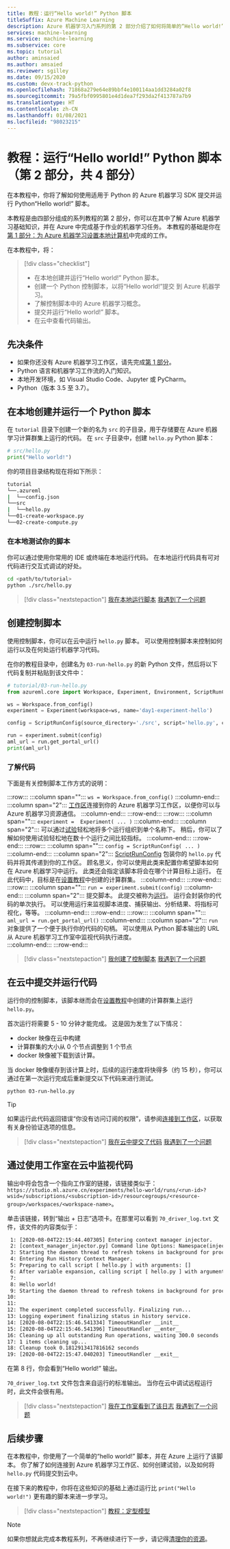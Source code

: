 ```yaml
---
title: 教程：运行“Hello world!” Python 脚本
titleSuffix: Azure Machine Learning
description: Azure 机器学习入门系列的第 2 部分介绍了如何将简单的“Hello world!” Python 脚本提交到云中。
services: machine-learning
ms.service: machine-learning
ms.subservice: core
ms.topic: tutorial
author: aminsaied
ms.author: amsaied
ms.reviewer: sgilley
ms.date: 09/15/2020
ms.custom: devx-track-python
ms.openlocfilehash: 71868a279e64e89bbf4e100114aa1dd3284a02f8
ms.sourcegitcommit: 79a5fbf0995801e4d1dea7f293da2f413787a7b9
ms.translationtype: HT
ms.contentlocale: zh-CN
ms.lasthandoff: 01/08/2021
ms.locfileid: "98023215"
---
```

# <a name="tutorial-run-a-hello-world-python-script-part-2-of-4"></a>教程：运行“Hello world!” Python 脚本（第 2 部分，共 4 部分）

在本教程中，你将了解如何使用适用于 Python 的 Azure 机器学习 SDK 提交并运行 Python“Hello world!” 脚本。

本教程是由四部分组成的系列教程的第 2 部分，你可以在其中了解 Azure 机器学习基础知识，并在 Azure 中完成基于作业的机器学习任务。 本教程的基础是你在[第 1 部分：为 Azure 机器学习设置本地计算机](tutorial-1st-experiment-sdk-setup-local.md)中完成的工作。

在本教程中，将：

> [!div class="checklist"]
> * 在本地创建并运行“Hello world!” Python 脚本。
> * 创建一个 Python 控制脚本，以将“Hello world!”提交 到 Azure 机器学习。
> * 了解控制脚本中的 Azure 机器学习概念。
> * 提交并运行“Hello world!” 脚本。
> * 在云中查看代码输出。

## <a name="prerequisites"></a>先决条件

- 如果你还没有 Azure 机器学习工作区，请先完成[第 1 部分](tutorial-1st-experiment-sdk-setup-local.md)。
- Python 语言和机器学习工作流的入门知识。
- 本地开发环境，如 Visual Studio Code、Jupyter 或 PyCharm。
- Python（版本 3.5 至 3.7）。

## <a name="create-and-run-a-python-script-locally"></a>在本地创建并运行一个 Python 脚本

在 `tutorial` 目录下创建一个新的名为 `src` 的子目录，用于存储要在 Azure 机器学习计算群集上运行的代码。 在 `src` 子目录中，创建 `hello.py` Python 脚本：

```python
# src/hello.py
print("Hello world!")
```

你的项目目录结构现在将如下所示：

```Bash
tutorial
└──.azureml
|  └──config.json
└──src
|  └──hello.py
└──01-create-workspace.py
└──02-create-compute.py
```


### <a name="test-your-script-locally"></a><a name="test"></a>在本地测试你的脚本

你可以通过使用你常用的 IDE 或终端在本地运行代码。 在本地运行代码具有可对代码进行交互式调试的好处。

```bash
cd <path/to/tutorial>
python ./src/hello.py
```

> [!div class="nextstepaction"]
> [我在本地运行脚本](?success=run-local#control-script) [我遇到了一个问题](https://www.research.net/r/7C2NTH7?issue=run-local)

## <a name="create-a-control-script"></a><a name="control-script"></a> 创建控制脚本

使用控制脚本，你可以在云中运行 `hello.py` 脚本。 可以使用控制脚本来控制如何运行以及在何处运行机器学习代码。  

在你的教程目录中，创建名为 `03-run-hello.py` 的新 Python 文件，然后将以下代码复制并粘贴到该文件中：

```python
# tutorial/03-run-hello.py
from azureml.core import Workspace, Experiment, Environment, ScriptRunConfig

ws = Workspace.from_config()
experiment = Experiment(workspace=ws, name='day1-experiment-hello')

config = ScriptRunConfig(source_directory='./src', script='hello.py', compute_target='cpu-cluster')

run = experiment.submit(config)
aml_url = run.get_portal_url()
print(aml_url)
```

### <a name="understand-the-code"></a>了解代码

下面是有关控制脚本工作方式的说明：

:::row:::
   :::column span="":::
      `ws = Workspace.from_config()`
   :::column-end:::
   :::column span="2":::
      [工作区](https://docs.microsoft.com/python/api/azureml-core/azureml.core.workspace.workspace?preserve-view=true&view=azure-ml-py)连接到你的 Azure 机器学习工作区，以便你可以与 Azure 机器学习资源通信。
   :::column-end:::
:::row-end:::
:::row:::
   :::column span="":::
      `experiment =  Experiment( ... )`
   :::column-end:::
   :::column span="2":::
      可以通过[试验](https://docs.microsoft.com/python/api/azureml-core/azureml.core.experiment.experiment?preserve-view=true&view=azure-ml-py)轻松地将多个运行组织到单个名称下。 稍后，你可以了解如何使用试验轻松地在数十个运行之间比较指标。
   :::column-end:::
:::row-end:::
:::row:::
   :::column span="":::
      `config = ScriptRunConfig( ... )` 
   :::column-end:::
   :::column span="2":::
      [ScriptRunConfig](https://docs.microsoft.com/python/api/azureml-core/azureml.core.scriptrunconfig?preserve-view=true&view=azure-ml-py) 包装你的 `hello.py` 代码并将其传递到你的工作区。 顾名思义，你可以使用此类来配置你希望脚本如何在 Azure 机器学习中运行。   此类还会指定该脚本将会在哪个计算目标上运行。 在此代码中，目标是在[设置教程](tutorial-1st-experiment-sdk-setup-local.md)中创建的计算群集。
   :::column-end:::
:::row-end:::
:::row:::
   :::column span="":::
      `run = experiment.submit(config)`
   :::column-end:::
   :::column span="2":::
       提交脚本。 此提交被称为[运行](https://docs.microsoft.com/python/api/azureml-core/azureml.core.run%28class%29?preserve-view=true&view=azure-ml-py)。 运行会封装你的代码的单次执行。 可以使用运行来监视脚本进度、捕获输出、分析结果、将指标可视化，等等。
   :::column-end:::
:::row-end:::
:::row:::
   :::column span="":::
      `aml_url = run.get_portal_url()` 
   :::column-end:::
   :::column span="2":::
        `run` 对象提供了一个便于执行你的代码的句柄。 可以使用从 Python 脚本输出的 URL 从 Azure 机器学习工作室中监视代码执行进度。  
   :::column-end:::
:::row-end:::

> [!div class="nextstepaction"]
> [我创建了控制脚本](?success=create-control-script#submit) [我遇到了一个问题](https://www.research.net/r/7C2NTH7?issue=create-control-script)

## <a name="submit-and-run-your-code-in-the-cloud"></a><a name="submit"></a> 在云中提交并运行代码

运行你的控制脚本，该脚本继而会在[设置教程](tutorial-1st-experiment-sdk-setup-local.md)中创建的计算群集上运行 `hello.py`。

首次运行将需要 5 - 10 分钟才能完成。 这是因为发生了以下情况：

* docker 映像在云中构建
* 计算群集的大小从 0 个节点调整到 1 个节点
* docker 映像被下载到该计算。 

当 docker 映像缓存到该计算上时，后续的运行速度将快得多（约 15 秒），你可以通过在第一次运行完成后重新提交以下代码来进行测试。

```bash
python 03-run-hello.py
```

> [!TIP]
> 如果运行此代码返回错误“你没有访问订阅的权限”，请参阅[连接到工作区](how-to-manage-workspace.md?tab=python#connect-multi-tenant)，以获取有关身份验证选项的信息。

> [!div class="nextstepaction"]
> [我在云中提交了代码](?success=submit-to-cloud#monitor) [我遇到了一个问题](https://www.research.net/r/7C2NTH7?issue=submit-to-cloud)

## <a name="monitor-your-code-in-the-cloud-by-using-the-studio"></a><a name="monitor"></a>通过使用工作室在云中监视代码

输出中将会包含一个指向工作室的链接，该链接类似于：`https://studio.ml.azure.cn/experiments/hello-world/runs/<run-id>?wsid=/subscriptions/<subscription-id>/resourcegroups/<resource-group>/workspaces/<workspace-name>`。

单击该链接，转到“输出 + 日志”选项卡。在那里可以看到 `70_driver_log.txt` 文件，该文件的内容类似于：

```txt
 1: [2020-08-04T22:15:44.407305] Entering context manager injector.
 2: [context_manager_injector.py] Command line Options: Namespace(inject=['ProjectPythonPath:context_managers.ProjectPythonPath', 'RunHistory:context_managers.RunHistory', 'TrackUserError:context_managers.TrackUserError', 'UserExceptions:context_managers.UserExceptions'], invocation=['hello.py'])
 3: Starting the daemon thread to refresh tokens in background for process with pid = 31263
 4: Entering Run History Context Manager.
 5: Preparing to call script [ hello.py ] with arguments: []
 6: After variable expansion, calling script [ hello.py ] with arguments: []
 7:
 8: Hello world!
 9: Starting the daemon thread to refresh tokens in background for process with pid = 31263
10:
11:
12: The experiment completed successfully. Finalizing run...
13: Logging experiment finalizing status in history service.
14: [2020-08-04T22:15:46.541334] TimeoutHandler __init__
15: [2020-08-04T22:15:46.541396] TimeoutHandler __enter__
16: Cleaning up all outstanding Run operations, waiting 300.0 seconds
17: 1 items cleaning up...
18: Cleanup took 0.1812913417816162 seconds
19: [2020-08-04T22:15:47.040203] TimeoutHandler __exit__
```

在第 8 行，你会看到“Hello world!” 输出。

`70_driver_log.txt` 文件包含来自运行的标准输出。 当你在云中调试远程运行时，此文件会很有用。

> [!div class="nextstepaction"]
> [我在工作室看到了该日志](?success=monitor-in-studio#next-steps) [我遇到了一个问题](https://www.research.net/r/7C2NTH7?issue=monitor-in-studio)

## <a name="next-steps"></a>后续步骤

在本教程中，你使用了一个简单的“hello world!” 脚本，并在 Azure 上运行了该脚本。 你了解了如何连接到 Azure 机器学习工作区、如何创建试验，以及如何将 `hello.py` 代码提交到云中。

在接下来的教程中，你将在这些知识的基础上通过运行比 `print("Hello world!")` 更有趣的脚本来进一步学习。

> [!div class="nextstepaction"]
> [教程：定型模型](tutorial-1st-experiment-sdk-train.md)

>[!NOTE] 
> 如果你想就此完成本教程系列，不再继续进行下一步，请记得[清理你的资源](tutorial-1st-experiment-bring-data.md#clean-up-resources)。
